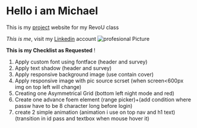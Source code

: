 # Hello i am Michael

This is my [project](https://starlit-hummingbird-8fb8d8.netlify.app/) website for my RevoU class

_This is me_, visit my [Linkedin](https://www.linkedin.com/in/michael-wahyudin-922396229/?trk=people_directory&originalSubdomain=id) account ![profesional Picture][def]

[def]: https://media.licdn.com/dms/image/C4E03AQEqHcvQ5UQ73Q/profile-displayphoto-shrink_800_800/0/1640710136892?e=1703116800&v=beta&t=ma8T5rqPhrpxIjyQFAqs_Ak5oflwQRYD9uNsmdBCVF0

**This is my Checklist as Requested** !

1. Apply custom font using fontface (header and survey)
2. Apply text shadow (header and survey)
3. Apply responsive background image (use contain cover)
4. Apply responsive image with pic source scrset (when screen<600px img on top left will change)
5. Creating one Asymmetrical Grid (bottom left night mode and red)
6. Create one advance foem element (range picker)+(add condition where passw have to be 8 character long before login)
7. create 2 simple animation (animation i use on top nav and h1 text) (transition in id pass and textbox when mouse hover it)
